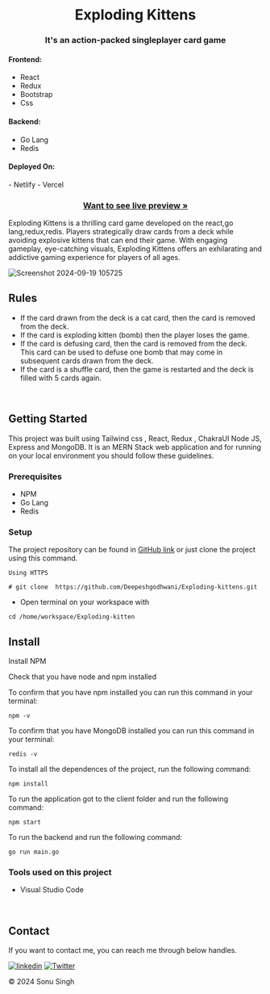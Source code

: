 <h1 align="center">Exploding Kittens</h1>

<h3 align="center">It's an action-packed singleplayer card game</h3>


<h4>Frontend:</h4>

<p >

 - React
 - Redux
 - Bootstrap
 - Css
 

</p>


<h4>Backend:</h4>

<p>

- Go Lang
- Redis

    
</p>

<p>
<h4 >Deployed On:</h4>
  - Netlify
  - Vercel
</p>



<h3 align="center"><a href="https://emittr-assignment-exploading-kittens-game.vercel.app/"><strong>Want to see live preview »</strong></a></h3>


Exploding Kittens is a thrilling card game developed on the  react,go lang,redux,redis. Players strategically draw cards from a deck while avoiding explosive kittens that can end their game. With engaging gameplay, eye-catching visuals, Exploding Kittens offers an exhilarating and addictive gaming experience for players of all ages.


![Screenshot 2024-09-19 105725](https://github.com/user-attachments/assets/ed07eb93-10dd-4ddf-99db-c16976f257d2)

## Rules
- If the card drawn from the deck is a cat card, then the card is removed from the deck.
- If the card is exploding kitten (bomb) then the player loses the game.
- If the card is defusing card, then the card is removed from the deck. This card can be used to defuse one bomb that may come in subsequent cards drawn from the deck.
- If the card is a shuffle card, then the game is restarted and the deck is filled with 5 cards again.



<br />



## Getting Started

This project was built using Tailwind css , React, Redux , ChakraUI Node JS, Express and MongoDB. It is an MERN Stack web application and for running on your local environment you should follow these guidelines.


### Prerequisites

- NPM 
- Go Lang
- Redis

### Setup


The project repository can be found in [GitHub link](https://github.com/sonu2k1/Emittr-Assignment-Exploading-Kittens-Game) or just clone the project using this command. 


```
Using HTTPS

# git clone  https://github.com/Deepeshgodhwani/Exploding-kittens.git
```

+ Open terminal on your workspace with

```
cd /home/workspace/Exploding-kitten
```


## Install

Install NPM

Check that you have node and npm installed


To confirm that you have npm installed you can run this command in your terminal:


```
npm -v
```

To confirm that you have MongoDB installed you can run this command in your terminal:


```
redis -v
```


To install all the dependences of the project, run the following command:


```
npm install
```


To run the application got to the client folder and run the following command:

```
npm start
```

To run the backend and run the following command:

```
go run main.go 
```






### Tools used on this project

- Visual Studio Code


<br/>



## Contact

If you want to contact me, you can reach me through below handles.

[![linkedin](https://img.shields.io/badge/Sonu_Singh-0077B5?style=for-the-badge&logo=linkedin&logoColor=white)](https://www.linkedin.com/in/sonu-singh-429a86291)
[![Twitter](https://img.shields.io/badge/Sonu_Singh-20232A?style=for-the-badge&logo=Github&logoColor=white)](https://github.com/sonu2k1)

© 2024 Sonu Singh
